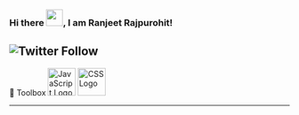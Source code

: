 ### Hi there <img src="https://raw.githubusercontent.com/MartinHeinz/MartinHeinz/master/wave.gif" width="30px">, I am Ranjeet Rajpurohit!


![Twitter Follow](https://img.shields.io/twitter/follow/RanjeetRajpuro6?label=Follow%20Me&style=social)
---

🧰 Toolbox
<img src="https://cdn.worldvectorlogo.com/logos/javascript.svg" alt="JavaScript Logo" width="50" height="50"/> <img src="https://cdn.worldvectorlogo.com/logos/css3.svg" alt="CSS Logo" width="50" height="50"/>

---

<!--
**rockstar7/rockstar7** is a ✨ _special_ ✨ repository because its `README.md` (this file) appears on your GitHub profile.

Here are some ideas to get you started:

- 🔭 I’m currently working on ...
- 🌱 I’m currently learning ...
- 👯 I’m looking to collaborate on ...
- 🤔 I’m looking for help with ...
- 💬 Ask me about ...
- 📫 How to reach me: ...
- 😄 Pronouns: ...
- ⚡ Fun fact: ...
-->
